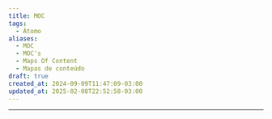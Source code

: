 ```yaml
---
title: MOC
tags:
  - Átomo
aliases:
  - MOC
  - MOC's
  - Maps Of Content
  - Mapas de conteúdo
draft: true
created_at: 2024-09-09T11:47:09-03:00
updated_at: 2025-02-08T22:52:58-03:00
---
```



---

